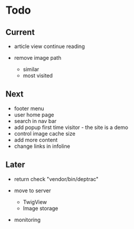 # Todo

## Current

- article view сontinue reading

- remove image path
  - similar
  - most visited

## Next

- footer menu
- user home page
- search in nav bar
- add popup first time visitor - the site is a demo
- control image cache size
- add more content
- change links in infoline

## Later

- return check "vendor/bin/deptrac"

- move to server
  - TwigView
  - Image storage

- monitoring

